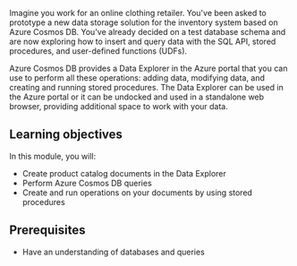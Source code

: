 Imagine you work for an online clothing retailer. You've been asked to prototype a new data storage solution for the inventory system based on Azure Cosmos DB. You've already decided on a test database schema and are now exploring how to insert and query data with the SQL API, stored procedures, and user-defined functions (UDFs).

Azure Cosmos DB provides a Data Explorer in the Azure portal that you can use to perform all these operations: adding data, modifying data, and creating and running stored procedures. The Data Explorer can be used in the Azure portal or it can be undocked and used in a standalone web browser, providing additional space to work with your data.

## Learning objectives

In this module, you will:

- Create product catalog documents in the Data Explorer
- Perform Azure Cosmos DB queries
- Create and run operations on your documents by using stored procedures

## Prerequisites

- Have an understanding of databases and queries
